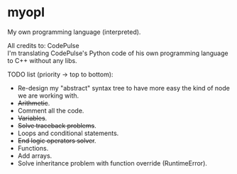 # myopl
My own programming language (interpreted).

All credits to: CodePulse<br>
I'm translating CodePulse's Python code of his own programming language to C++ without any libs.<br>

TODO list (priority -> top to bottom):
- Re-design my "abstract" syntax tree to have more easy the kind of node we are working with.
- <strike>Arithmetic</strike>.
- Comment all the code.
- <strike>Variables</strike>.
- <strike>Solve traceback problems</strike>.
- Loops and conditional statements.
- <strike>End logic operators solver</strike>.
- Functions.
- Add arrays.
- Solve inheritance problem with function override (RuntimeError).